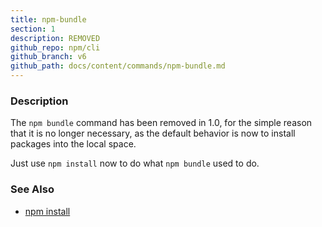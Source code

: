 ```yaml
---
title: npm-bundle
section: 1
description: REMOVED
github_repo: npm/cli
github_branch: v6
github_path: docs/content/commands/npm-bundle.md
---
```


### Description

The `npm bundle` command has been removed in 1.0, for the simple reason
that it is no longer necessary, as the default behavior is now to
install packages into the local space.

Just use `npm install` now to do what `npm bundle` used to do.

### See Also

* [npm install](/cli/v6/commands/npm-install)
